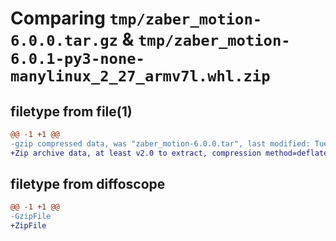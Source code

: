 # Comparing `tmp/zaber_motion-6.0.0.tar.gz` & `tmp/zaber_motion-6.0.1-py3-none-manylinux_2_27_armv7l.whl.zip`

## filetype from file(1)

```diff
@@ -1 +1 @@
-gzip compressed data, was "zaber_motion-6.0.0.tar", last modified: Tue May 21 23:06:58 2024, max compression
+Zip archive data, at least v2.0 to extract, compression method=deflate
```

## filetype from diffoscope

```diff
@@ -1 +1 @@
-GzipFile
+ZipFile
```

